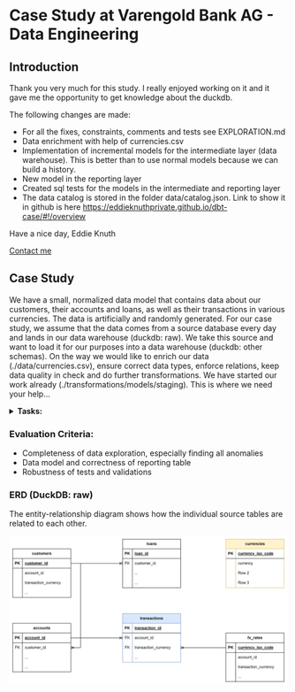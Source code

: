 # Case Study at Varengold Bank AG - Data Engineering

## Introduction

Thank you very much for this study. I really enjoyed working on it and it gave me the opportunity to get knowledge about the duckdb.

The following changes are made:
- For all the fixes, constraints, comments and tests see EXPLORATION.md
- Data enrichment with help of currencies.csv
- Implementation of incremental models for the intermediate layer (data warehouse). This is better than to use normal models because we can build a history. 
- New model in the reporting layer
- Created sql tests for the models in the intermediate and reporting layer 
- The data catalog is stored in the folder data/catalog.json. Link to show it in github is here https://eddieknuthprivate.github.io/dbt-case/#!/overview


Have a nice day,
Eddie Knuth

[Contact me](mailto:eddie.knuth@t-online.de)

## Case Study

We have a small, normalized data model that contains data about our customers, their accounts and loans, as well as
their transactions in various currencies. The data is artificially and randomly generated. For our case study, we assume
that the data comes from a source database every day and lands in our data warehouse (duckdb: raw). We take this source
and want to load it for our purposes into a data warehouse (duckdb: other schemas). On the way we would like to enrich
our data (./data/currencies.csv), ensure correct data types, enforce relations, keep data quality in check and do
further transformations. We have started our work already (./transformations/models/staging). This is where we need your
help...

<details>
<summary> <b> Tasks: </b> </summary>

**Setup:**

1. [X] Please create a repository and commit this content (or clone and change remote)
2. [X] Start running the devcontainer and set up your remote connection

**Exploration:**

- [X] Please showcase an exploration of the provided data and your findings

**Data Loading / Transformation:**

- [X] Please load the provided CSV file to enrich our data
- [X] Please create a materialized table into the reporting schema, that sums up all transactions in EUR (Euro) per
  customer, account, branch and date. To simplify everything, the provided exchange rate table should be used for all
  dates.

**Data Quality / Testing:**

- [X] Please make use of tests. Use dbt's testing functionality to ensure integrity of your models and check for data
  anomalies.

**Data Catalog:**

- [X] Please generate a data catalog

**Submission:**

- [X] Please send us a link to your repository

</details>

### Evaluation Criteria:

- Completeness of data exploration, especially finding all anomalies
- Data model and correctness of reporting table
- Robustness of tests and validations

### ERD (DuckDB: raw)

The entity-relationship diagram shows how the individual source tables are related to each other.

<img src="docs/erd.png">


